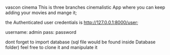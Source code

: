 vascon cinema 
This is three branches cinemalistic App where you can keep adding your movies and mange it;

the Authenticated user credentials is http://127.0.0.1:8000/user;

username:  admin
pass: password

dont forget to import database (sql file would be found inside Database folder)
feel free to clone it and manipulate it
